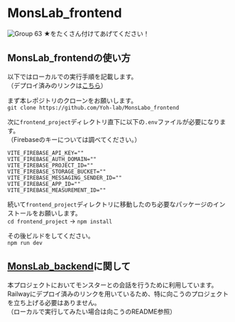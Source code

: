 # MonsLab_frontend
![Group 63](https://github.com/Yoh-lab/MonsLabo_frontend/assets/92442298/78f1749c-45ee-40fb-8e40-9fb4109fe61b)
★をたくさん付けてあげてください！

## MonsLab_frontendの使い方
以下ではローカルでの実行手順を記載します。<br>
（デプロイ済みのリンクは[こちら](https://mons-labo-frontend.vercel.app/)）<br>

まず本レポジトリのクローンをお願いします。<br>
`git clone https://github.com/Yoh-lab/MonsLabo_frontend`

次に`frontend_project`ディレクトリ直下に以下の`.env`ファイルが必要になります。<br>
（Firebaseのキーについては調べてください。）
```
VITE_FIREBASE_API_KEY=""
VITE_FIREBASE_AUTH_DOMAIN=""
VITE_FIREBASE_PROJECT_ID=""
VITE_FIREBASE_STORAGE_BUCKET=""
VITE_FIREBASE_MESSAGING_SENDER_ID=""
VITE_FIREBASE_APP_ID=""
VITE_FIREBASE_MEASUREMENT_ID=""
```

続いて`frontend_project`ディレクトリに移動したのち必要なパッケージのインストールをお願いします。<br>
`cd frontend_project` -> `npm install`

その後ビルドをしてください。<br>
`npm run dev`

## [MonsLab_backend](https://github.com/Yoh-lab/MonsLabo_backend)に関して
本プロジェクトにおいてモンスターとの会話を行うために利用しています。<br>
Railwayにデプロイ済みのリンクを用いているため、特に向こうのプロジェクトを立ち上げる必要はありません。<br>
（ローカルで実行してみたい場合は向こうのREADME参照）
